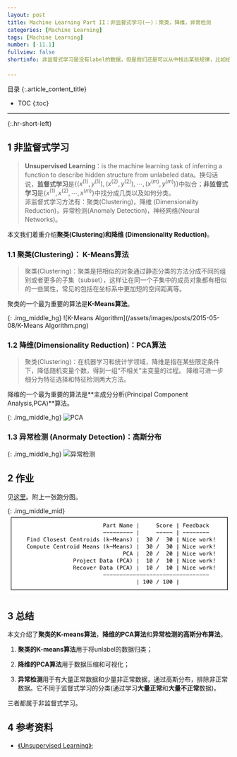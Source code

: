 ```yaml
---
layout: post
title: Machine Learning Part II：非监督式学习(一)：聚类，降维，异常检测
categories: [Machine Learning]
tags: [Machine Learning]
number: [-11.1]
fullview: false
shortinfo: 非监督式学习是没有label的数据，但是我们还是可以从中找出某些规律，比如给数据分类(聚类)等。本文我们介绍非监督式学习的三个子问题，聚类的K-means算法，降维的PCA算法和异常检测的高斯分布算法。

---
```

目录
{:.article_content_title}


* TOC
{:toc}

---
{:.hr-short-left}

## 1 非监督式学习 ##

> **Unsupervised Learning**：is the machine learning task of inferring a function to describe hidden structure from unlabeled data。换句话说，**监督式学习**是$\lbrace (x^{(1)},y^{(1)}),  (x^{(2)},y^{(2)}), \cdots,(x^{(m)},y^{(m)}) \rbrace$中拟合；**非监督式学习**是$\lbrace x^{(1)},  x^{(2)}, \cdots, x^{(m)} \rbrace$中找分成几类以及如何分类。<br/>非监督式学习方法有：聚类(Clustering)，降维 (Dimensionality Reduction)，异常检测(Anomaly Detection)，神经网络(Neural Networks)。

本文我们着重介绍**聚类(Clustering)**和**降维 (Dimensionality Reduction)**。

### 1.1 聚类(Clustering)： K-Means算法 ###

> 聚类(Clustering)：聚类是把相似的对象通过静态分类的方法分成不同的组别或者更多的子集（subset），这样让在同一个子集中的成员对象都有相似的一些属性，常见的包括在坐标系中更加短的空间距离等。

聚类的一个最为重要的算法是**K-Means算法**。


{: .img_middle_hg}
![K-Means Algorithm](/assets/images/posts/2015-05-08/K-Means Algorithm.png)


### 1.2 降维(Dimensionality Reduction)：PCA算法 ###

> 聚类(Clustering)：在机器学习和统计学领域，降维是指在某些限定条件下，降低随机变量个数，得到一组“不相关”主变量的过程。 降维可进一步细分为特征选择和特征检测两大方法。


降维的一个最为重要的算法是**主成分分析(Principal Component Analysis,PCA)**算法。

{: .img_middle_hg}
![PCA](/assets/images/posts/2015-05-08/PCA.png)

### 1.3 异常检测 (Anormaly Detection)：高斯分布 ###

{: .img_middle_hg}
![异常检测](/assets/images/posts/2015-05-08/异常检测.png)

## 2 作业 ##

见[这里](https://github.com/shunmian/-11-Machine-Learning)。附上一张跑分图。

{: .img_middle_mid}
![assignment7](/assets/images/posts/2015-05-08/assignment7.png)


## 3 总结 ##

本文介绍了**聚类的K-means算法**，**降维的PCA算法**和**异常检测的高斯分布算法**。

1. **聚类的K-means算法**用于将unlabel的数据归类；

2. **降维的PCA算法**用于数据压缩和可视化；

3. **异常检测**用于有大量正常数据和少量非正常数据，通过高斯分布，排除非正常数据。它不同于监督式学习的分类(通过学习**大量正常**和**大量不正常**数据)。

三者都属于非监督式学习。

## 4 参考资料 ##
- [《Unsupervised Learning》](https://en.wikipedia.org/wiki/Unsupervised_learning);






